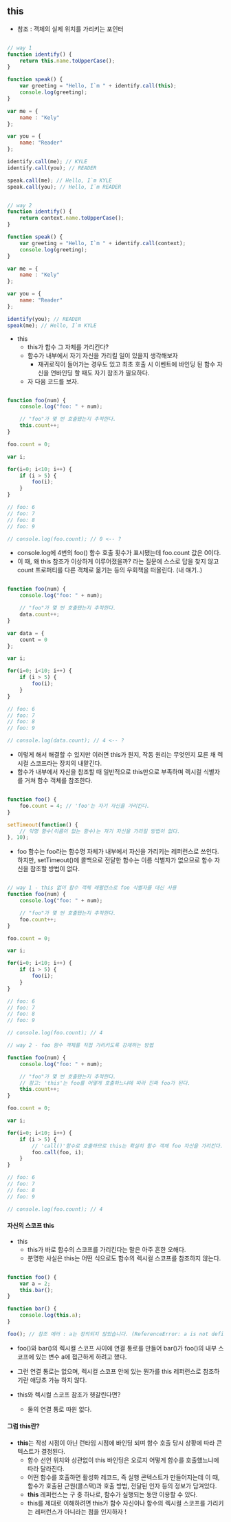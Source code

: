 ## this

- 참조 : 객체의 실제 위치를 가리키는 포인터

```Javascript

// way 1
function identify() {
    return this.name.toUpperCase();
}

function speak() {
    var greeting = "Hello, I`m " + identify.call(this);
    console.log(greeting);
}

var me = {
    name : "Kely"
};

var you = {
    name: "Reader"
};

identify.call(me); // KYLE
identify.call(you); // READER

speak.call(me); // Hello, I`m KYLE
speak.call(you); // Hello, I`m READER


// way 2
function identify() {
    return context.name.toUpperCase();
}

function speak() {
    var greeting = "Hello, I`m " + identify.call(context);
    console.log(greeting);
}

var me = {
    name : "Kely"
};

var you = {
    name: "Reader"
};

identify(you); // READER
speak(me); // Hello, I`m KYLE

```

- this
  - this가 함수 그 자체를 가리킨다?
  - 함수가 내부에서 자기 자신을 가리킬 일이 있을지 생각해보자
    - 재귀로직이 들어가는 경우도 있고 최초 호출 시 이벤트에 바인딩 된 함수 자신을 언바인딩 할 때도 자기 참조가 필요하다.
  - 자 다음 코드를 보자.

```Javascript

function foo(num) {
    console.log("foo: " + num);

    // "foo"가 몇 번 호출됐는지 추적한다.
    this.count++;
}

foo.count = 0;

var i;

for(i=0; i<10; i++) {
    if (i > 5) {
        foo(i);
    }
}

// foo: 6
// foo: 7
// foo: 8
// foo: 9

// console.log(foo.count); // 0 <-- ?
```

- console.log에 4번의 foo() 함수 호출 횟수가 표시됐는데 foo.count 값은 0이다.
- 이 때, 왜 this 참조가 이상하게 이루어졌을까? 라는 질문에 스스로 답을 찾지 않고 count 프로퍼티를 다른 객체로 옮기는 등의 우회책을 떠올린다.
  (내 얘기..)

```Javascript

function foo(num) {
    console.log("foo: " + num);

    // "foo"가 몇 번 호출됐는지 추적한다.
    data.count++;
}

var data = {
    count = 0
};

var i;

for(i=0; i<10; i++) {
    if (i > 5) {
        foo(i);
    }
}

// foo: 6
// foo: 7
// foo: 8
// foo: 9

// console.log(data.count); // 4 <-- ?

```

- 이렇게 해서 해결할 수 있지만 이러면 this가 뭔지, 작동 원리는 무엇인지 모른 채 렉시컬 스코프라는 장치의 내맡긴다.
- 함수가 내부에서 자신을 참조할 때 일반적으로 this만으로 부족하며 렉시컬 식별자를 거쳐 함수 객체를 참조한다.

```Javascript

function foo() {
    foo.count = 4; // 'foo'는 자기 자신을 가리킨다.
}

setTimeout(function() {
    // 익명 함수(이름이 없는 함수)는 자기 자신을 가리킬 방법이 없다.
}, 10);

```

- foo 함수는 foo라는 함수명 자체가 내부에서 자신을 가리키는 레퍼런스로 쓰인다.
  하지만, setTimeout()에 콜백으로 전달한 함수는 이름 식별자가 없으므로 함수 자신을 참조할 방법이 없다.

```Javascript

// way 1 - this 없이 함수 객체 레펄런스로 foo 식별자를 대신 사용
function foo(num) {
    console.log("foo: " + num);

    // "foo"가 몇 번 호출됐는지 추적한다.
    foo.count++;
}

foo.count = 0;

var i;

for(i=0; i<10; i++) {
    if (i > 5) {
        foo(i);
    }
}

// foo: 6
// foo: 7
// foo: 8
// foo: 9

// console.log(foo.count); // 4

// way 2 - foo 함수 객체를 직접 가리키도록 강제하는 방법

function foo(num) {
    console.log("foo: " + num);

    // "foo"가 몇 번 호출됐는지 추적한다.
    // 참고: 'this'는 foo를 어떻게 호출하느냐에 따라 진짜 foo가 된다.
    this.count++;
}

foo.count = 0;

var i;

for(i=0; i<10; i++) {
    if (i > 5) {
        // 'call()'함수로 호출하므로 this는 확실히 함수 객체 foo 자신을 가리킨다.
        foo.call(foo, i);
    }
}

// foo: 6
// foo: 7
// foo: 8
// foo: 9

// console.log(foo.count); // 4

```

#### 자신의 스코프 this

- this
  - this가 바로 함수의 스코프를 가리킨다는 말은 아주 흔한 오해다.
  - 분명한 사실은 this는 어떤 식으로도 함수의 렉시컬 스코프를 참조하지 않는다.

```Javascript

function foo() {
    var a = 2;
    this.bar();
}

function bar() {
    console.log(this.a);
}

foo(); // 참조 에러 : a는 정의되지 않았습니다. (ReferenceError: a is not defined);
```

- foo()와 bar()의 렉시컬 스코프 사이에 연결 통로를 만들어 bar()가 foo()의 내부 스코프에 있는 변수 a에 접근하게 하려고 했다.
- 그런 연결 통로는 없으며, 렉시컬 스코프 안에 있는 뭔가를 this 레퍼런스로 참조하기란 애당초 가능 하지 않다.

- this와 렉시컬 스코프 참조가 헷갈린다면?
  - 둘의 연결 통로 따윈 없다.

#### 그럼 this란?

- **this**는 작성 시점이 아닌 런타임 시점에 바인딩 되며 함수 호출 당시 상황에 따라 콘텍스트가 결정된다.
  - 함수 선언 위치와 상관없이 this 바인딩은 오로지 어떻게 함수를 호출했느냐에 따라 달라진다.
  - 어떤 함수를 호출하면 활성화 레코드, 즉 실행 콘텍스트가 만들어지는데 이 때, 함수가 호출된 근원(콜스택)과 호출 방법, 전달된 인자 등의 정보가 담겨있다.
  - **this** 레퍼런스는 구 중 하나로, 함수가 실행되는 동안 이용할 수 있다.
  - this를 제대로 이해하려면 this가 함수 자신이나 함수의 렉시컬 스코프를 가리키는 레퍼런스가 아니라는 점을 인지하자 !
